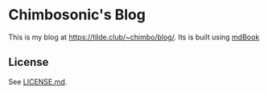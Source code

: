 # Chimbosonic's Blog

This is my blog at https://tilde.club/~chimbo/blog/. Its is built using [mdBook](https://github.com/rust-lang/mdBook)

## License
See [LICENSE.md](./LICENSE.md).